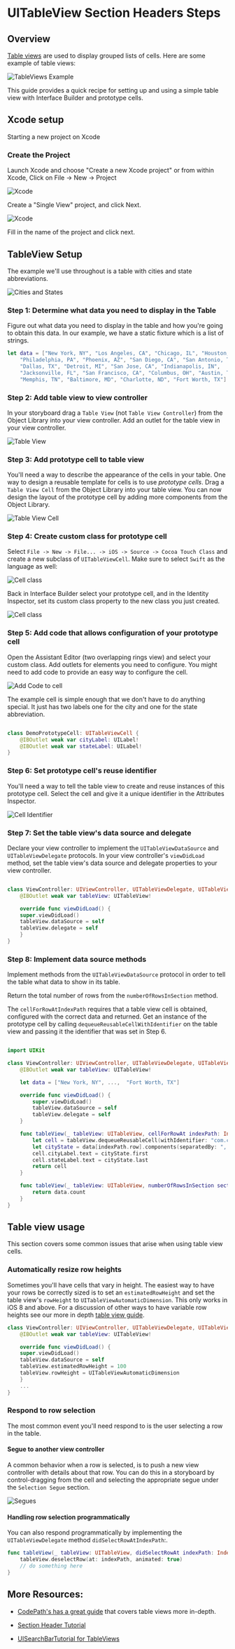 

# UITableView Section Headers Steps

## Overview

[Table views](https://developer.apple.com/documentation/uikit/uitableview) are used to display grouped lists of cells. Here are some example of table views:

![TableViews Example](https://i.imgur.com/sI6L9Bx.jpg "TableViews")

This guide provides a quick recipe for setting up and using a simple table view with Interface Builder and prototype cells. 

## Xcode setup
Starting a new project on Xcode

### Create the Project

Launch Xcode and choose "Create a new Xcode project" or from within Xcode, Click on File -> New -> Project

![Xcode](https://i.imgur.com/7oDWujw.gif)

Create a "Single View" project, and click Next.

![Xcode](https://i.imgur.com/Kjr10ht.png)

Fill in the name of the project and click next.


## TableView Setup

The example we'll use throughout is a table with cities and state abbreviations.

![Cities and States](https://i.imgur.com/oYv2vmX.png "Cities and States")


### Step 1: Determine what data you need to display in the Table

Figure out what data you need to display in the table and how you're going to obtain this data. In our example, we have a static fixture which is a list of strings.

```Swift
let data = ["New York, NY", "Los Angeles, CA", "Chicago, IL", "Houston, TX",
    "Philadelphia, PA", "Phoenix, AZ", "San Diego, CA", "San Antonio, TX",
    "Dallas, TX", "Detroit, MI", "San Jose, CA", "Indianapolis, IN",
    "Jacksonville, FL", "San Francisco, CA", "Columbus, OH", "Austin, TX",
    "Memphis, TN", "Baltimore, MD", "Charlotte, ND", "Fort Worth, TX"]
```

### Step 2: Add table view to view controller

In your storyboard drag a ```Table View``` (not ```Table View Controller```) from the Object Library into your view controller. Add an outlet for the table view in your view controller.

![Table View](https://i.imgur.com/DSHZu9r.gif "TableView")



### Step 3: Add prototype cell to table view

You'll need a way to describe the appearance of the cells in your table. One way to design a reusable template for cells is to use _prototype cells_. Drag a ```Table View Cell``` from the Object Library into your table view. You can now design the layout of the prototype cell by adding more components from the Object Library.

![Table View Cell](https://i.imgur.com/nMFup96.gif "TableViewCell")


### Step 4: Create custom class for prototype cell

Select ```File -> New -> File... -> iOS -> Source -> Cocoa Touch Class``` and create a new subclass of ```UITableViewCell```. Make sure to select ```Swift``` as the language as well:

![Cell class](https://i.imgur.com/NJ5ROO5.png "Cell class")

Back in Interface Builder select your prototype cell, and in the Identity Inspector, set its custom class property to the new class you just created.

![Cell class](https://i.imgur.com/2r9tOJo.png "Cell class")



### Step 5: Add code that allows configuration of your prototype cell


Open the Assistant Editor (two overlapping rings view) and select your custom class. Add outlets for elements you need to configure. You might need to add code to provide an easy way to configure the cell.

![Add Code to cell](https://i.imgur.com/Tkofhwo.gif "Add code to cell")

The example cell is simple enough that we don't have to do anything special. It just has two labels one for the city and one for the state abbreviation.

```Swift

class DemoPrototypeCell: UITableViewCell {
    @IBOutlet weak var cityLabel: UILabel!
    @IBOutlet weak var stateLabel: UILabel!
}
```

### Step 6: Set prototype cell's reuse identifier

You'll need a way to tell the table view to create and reuse instances of this prototype cell. Select the cell and give it a unique identifier in the Attributes Inspector.

![Cell Identifier](https://i.imgur.com/nZdbnm5.png "Cell identifier")


### Step 7: Set the table view's data source and delegate

Declare your view controller to implement the ```UITableViewDataSource``` and ```UITableViewDelegate``` protocols. In your view controller's ```viewDidLoad``` method, set the table view's data source and delegate properties to your view controller.

```Swift   

class ViewController: UIViewController, UITableViewDelegate, UITableViewDataSource {
    @IBOutlet weak var tableView: UITableView!

    override func viewDidLoad() {
    super.viewDidLoad()
    tableView.dataSource = self
    tableView.delegate = self
    }
}
```

### Step 8: Implement data source methods

Implement methods from the ```UITableViewDataSource``` protocol in order to tell the table what data to show in its table.

Return the total number of rows from the ```numberOfRowsInSection``` method.

The ```cellForRowAtIndexPath``` requires that a table view cell is obtained, configured with the correct data and returned. Get an instance of the prototype cell by calling ```dequeueReusableCellWithIdentifier``` on the table view and passing it the identifier that was set in Step 6.

```Swift   

import UIKit

class ViewController: UIViewController, UITableViewDelegate, UITableViewDataSource {
    @IBOutlet weak var tableView: UITableView!

    let data = ["New York, NY", ...,  "Fort Worth, TX"]

    override func viewDidLoad() {
        super.viewDidLoad()
        tableView.dataSource = self
        tableView.delegate = self
    }

    func tableView(_ tableView: UITableView, cellForRowAt indexPath: IndexPath) -> UITableViewCell {
        let cell = tableView.dequeueReusableCell(withIdentifier: "com.codepath.DemoPrototypeCell", for: indexPath) as! DemoPrototypeCell
        let cityState = data[indexPath.row].components(separatedBy: ", ")
        cell.cityLabel.text = cityState.first 
        cell.stateLabel.text = cityState.last 
        return cell
    }

    func tableView(_ tableView: UITableView, numberOfRowsInSection section: Int) -> Int {
        return data.count
    }
}
```

## Table view usage
This section covers some common issues that arise when using table view cells.


### Automatically resize row heights
Sometimes you'll have cells that vary in height. The easiest way to have your rows be correctly sized is to set an ```estimatedRowHeight``` and set the table view's ```rowHeight``` to ```UITableViewAutomaticDimension```. This only works in iOS 8 and above. For a discussion of other ways to have variable row heights see our more in depth [table view guide](https://guides.codepath.com/ios/Table-View-Guide#setting-the-height-of-rows-in-a-table).

```Swift
class ViewController: UIViewController, UITableViewDelegate, UITableViewDataSource {
    @IBOutlet weak var tableView: UITableView!

    override func viewDidLoad() {
    super.viewDidLoad()
    tableView.dataSource = self
    tableView.estimatedRowHeight = 100
    tableView.rowHeight = UITableViewAutomaticDimension
    }
    ...
}
```

### Respond to row selection

The most common event you'll need respond to is the user selecting a row in the table.

#### Segue to another view controller

A common behavior when a row is selected, is to push a new view controller with details about that row. You can do this in a storyboard by control-dragging from the cell and selecting the appropriate segue under the ```Selection Segue``` section.

![Segues](https://i.imgur.com/GrT010h.gif "Segues")

#### Handling row selection programmatically
You can also respond programmatically by implementing the ```UITableViewDelegate``` method ```didSelectRowAtIndexPath```:.

```Swift
func tableView(_ tableView: UITableView, didSelectRowAt indexPath: IndexPath) {
    tableView.deselectRow(at: indexPath, animated: true)
    // do something here
}
```




## **More Resources:**

- [CodePath's has a great guide](https://guides.codepath.com/ios/Table-View-Guide#) that covers table views more in-depth. 

- [Section Header Tutorial](https://guides.codepath.com/ios/Table-View-Guide#working-with-sections)

- [UISearchBarTutorial for TableViews](https://guides.codepath.com/ios/Search-Bar-Guide#working-with-uisearchbars-directly)

